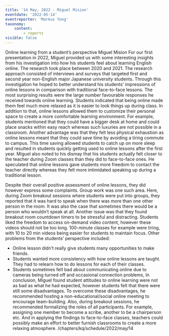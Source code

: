 ```yaml
---
title: '14 May, 2022 - Miguel Mision'
eventdate: '2022-05-14'
eventreporter: 'Markus Yong'
taxonomy:
    content:
        - reports
visible: false
---
```

Online learning from a student’s perspective
Miguel Mision
For our first presentation in 2022, Miguel provided us with some interesting insights from his investigation into how his students feel about learning English online. 
The research took place between 2020 and 2021. The research approach consisted of interviews and surveys that targeted first and second year non-English major Japanese university students. Through this investigation he hoped to better understand his students’ impressions of online lessons in comparison with traditional face-to-face lessons.
The most surprising results were the large number favourable responses he received towards online learning. Students indicated that being online made them feel much more relaxed as it is easier to look things up during class. In addition to that, online lessons allowed them to customize their personal space to create a more comfortable learning environment. For example, students mentioned that they could have a bigger desk at home and could place snacks within easy reach whereas such luxuries are not possible in a classroom.
Another advantage was that they felt less physical exhaustion as online lessons meant that they could save time by avoiding a tiring commute to campus. This time saving allowed students to catch up on more sleep and resulted in students quickly getting used to online lessons after the first year.
Miguel also noted to his dismay that his students actually felt closer to the teacher during Zoom classes than they did to face-to-face ones. He speculated that online lessons gave students more freedom to contact the teacher directly whereas they felt more intimidated speaking up during a traditional lesson. 

Despite their overall positive assessment of online lessons, they did however express some complaints. Group work was one such area. Here, during Zoom breakout sessions where students were put into groups, they reported that it was hard to speak when there was more than one other person in the room. It was also the case that sometimes there would be a person who wouldn’t speak at all. Another issue was that they found breakout room countdown timers to be stressful and distracting.
Students liked the freedom to access on-demand video content, however these videos should not be too long. 100-minute classes for example were tiring, with 10 to 20 min videos being easier for students to maintain focus. 
Other problems from the students’ perspective included:
* Online lesson didn’t really give students many opportunities to make friends.
* Students wanted more consistency with how online lessons are taught. They had to relearn how to do lessons for each of their classes. 
* Students sometimes felt bad about communicating online due to cameras being turned off and occasional connection problems, 
In conclusion, Miguel found student attitudes to online learning were not as bad as what he had expected, however students felt that there were still some disadvantages. To overcome these disadvantages, he recommended hosting a non-educational/social online meeting to encourage team-building. Also, during breakout sessions, he recommended formalizing the roles of all participants. For example, assigning one member to become a scribe, another to be a chairperson etc. And in applying the findings to face-to-face classes, teachers could possibly make an effort to better furnish classrooms to create a more relaxing atmosphere. 
/chapters/kq/schedule/2022/may/14